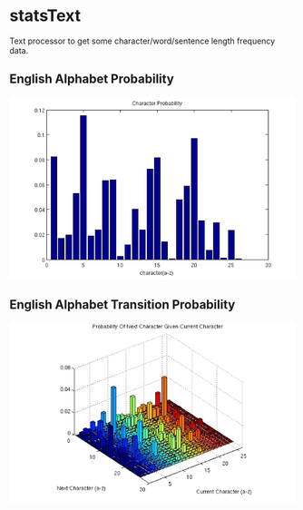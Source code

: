 statsText
=========

Text processor to get some character/word/sentence length frequency data. 

English Alphabet Probability
------
![CharFrequency](https://raw.githubusercontent.com/jamesbsilva/statsText/master/plots/char.png)

English Alphabet Transition Probability
------
![NextCharFrequency](https://raw.githubusercontent.com/jamesbsilva/statsText/master/plots/probNextChar.jpg)
